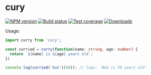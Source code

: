 cury
===

[![NPM version][npm-image]][npm-url]
[![Build status][travis-image]][travis-url]
[![Test coverage][coveralls-image]][coveralls-url]
[![Downloads][downloads-image]][downloads-url]

Usage:

```ts
import curry from 'cury';

const curried = curry(function(name: string, age: number) {
  return `${name} is ${age} years old`;
})

console.log(curried('Bob')(50)); // logs: 'Bob is 50 years old'
```

[npm-image]: https://img.shields.io/npm/v/curry.ts.svg?style=flat-square
[npm-url]: https://npmjs.org/package/curry.ts
[travis-image]: https://img.shields.io/travis/kolodny/curry.ts.svg?style=flat-square
[travis-url]: https://travis-ci.org/kolodny/curry.ts
[coveralls-image]: https://img.shields.io/coveralls/kolodny/curry.ts.svg?style=flat-square
[coveralls-url]: https://coveralls.io/r/kolodny/curry.ts
[downloads-image]: http://img.shields.io/npm/dm/curry.ts.svg?style=flat-square
[downloads-url]: https://npmjs.org/package/curry.ts
